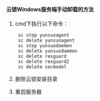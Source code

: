 #### 云锁Windows服务端手动卸载的方法

 1. cmd下执行以下命令： 

         sc stop yunsuoagent
         sc delete yunsuoagent
         sc stop yunsuodaemon
         sc delete yunsuodaemon
         sc delete resguard
         sc delete resguard2
         sc delete secmodel

 2. 删除云锁安装目录

 3. 重启服务器